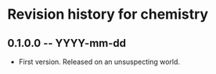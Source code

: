 # Revision history for chemistry

## 0.1.0.0 -- YYYY-mm-dd

* First version. Released on an unsuspecting world.
